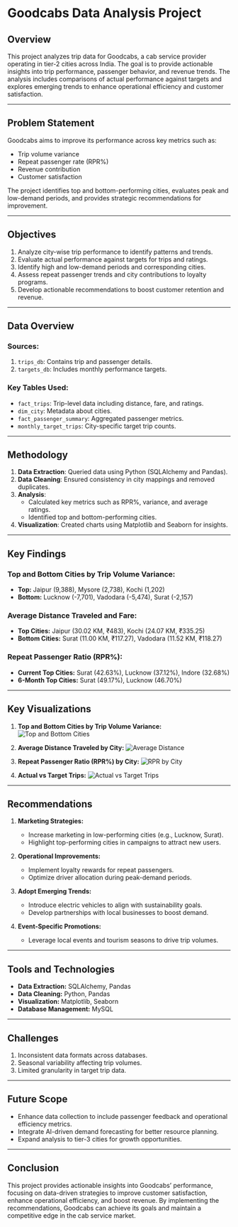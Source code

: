 # Goodcabs Data Analysis Project

## **Overview**
This project analyzes trip data for Goodcabs, a cab service provider operating in tier-2 cities across India. The goal is to provide actionable insights into trip performance, passenger behavior, and revenue trends. The analysis includes comparisons of actual performance against targets and explores emerging trends to enhance operational efficiency and customer satisfaction.

---

## **Problem Statement**
Goodcabs aims to improve its performance across key metrics such as:
- Trip volume variance
- Repeat passenger rate (RPR%)
- Revenue contribution
- Customer satisfaction

The project identifies top and bottom-performing cities, evaluates peak and low-demand periods, and provides strategic recommendations for improvement.

---

## **Objectives**
1. Analyze city-wise trip performance to identify patterns and trends.
2. Evaluate actual performance against targets for trips and ratings.
3. Identify high and low-demand periods and corresponding cities.
4. Assess repeat passenger trends and city contributions to loyalty programs.
5. Develop actionable recommendations to boost customer retention and revenue.

---

## **Data Overview**
### **Sources:**
1. `trips_db`: Contains trip and passenger details.
2. `targets_db`: Includes monthly performance targets.

### **Key Tables Used:**
- `fact_trips`: Trip-level data including distance, fare, and ratings.
- `dim_city`: Metadata about cities.
- `fact_passenger_summary`: Aggregated passenger metrics.
- `monthly_target_trips`: City-specific target trip counts.

---

## **Methodology**
1. **Data Extraction**: Queried data using Python (SQLAlchemy and Pandas).
2. **Data Cleaning**: Ensured consistency in city mappings and removed duplicates.
3. **Analysis**:
   - Calculated key metrics such as RPR%, variance, and average ratings.
   - Identified top and bottom-performing cities.
4. **Visualization**: Created charts using Matplotlib and Seaborn for insights.

---

## **Key Findings**
### **Top and Bottom Cities by Trip Volume Variance:**
- **Top:** Jaipur (9,388), Mysore (2,738), Kochi (1,202)
- **Bottom:** Lucknow (-7,701), Vadodara (-5,474), Surat (-2,157)

### **Average Distance Traveled and Fare:**
- **Top Cities:** Jaipur (30.02 KM, ₹483), Kochi (24.07 KM, ₹335.25)
- **Bottom Cities:** Surat (11.00 KM, ₹117.27), Vadodara (11.52 KM, ₹118.27)

### **Repeat Passenger Ratio (RPR%):**
- **Current Top Cities:** Surat (42.63%), Lucknow (37.12%), Indore (32.68%)
- **6-Month Top Cities:** Surat (49.17%), Lucknow (46.70%)

---

## **Key Visualizations**
1. **Top and Bottom Cities by Trip Volume Variance:**
   ![Top and Bottom Cities](screenshots/trip_volume_variance.png)

2. **Average Distance Traveled by City:**
   ![Average Distance](screenshots/average_distance_fare.png)

3. **Repeat Passenger Ratio (RPR%) by City:**
   ![RPR by City](screenshots/rpr_by_city.png)

4. **Actual vs Target Trips:**
   ![Actual vs Target Trips](screenshots/actual_vs_target_trips.png)

---

## **Recommendations**
1. **Marketing Strategies:**
   - Increase marketing in low-performing cities (e.g., Lucknow, Surat).
   - Highlight top-performing cities in campaigns to attract new users.

2. **Operational Improvements:**
   - Implement loyalty rewards for repeat passengers.
   - Optimize driver allocation during peak-demand periods.

3. **Adopt Emerging Trends:**
   - Introduce electric vehicles to align with sustainability goals.
   - Develop partnerships with local businesses to boost demand.

4. **Event-Specific Promotions:**
   - Leverage local events and tourism seasons to drive trip volumes.

---

## **Tools and Technologies**
- **Data Extraction:** SQLAlchemy, Pandas
- **Data Cleaning:** Python, Pandas
- **Visualization:** Matplotlib, Seaborn
- **Database Management:** MySQL

---

## **Challenges**
1. Inconsistent data formats across databases.
2. Seasonal variability affecting trip volumes.
3. Limited granularity in target trip data.

---

## **Future Scope**
- Enhance data collection to include passenger feedback and operational efficiency metrics.
- Integrate AI-driven demand forecasting for better resource planning.
- Expand analysis to tier-3 cities for growth opportunities.

---

## **Conclusion**
This project provides actionable insights into Goodcabs’ performance, focusing on data-driven strategies to improve customer satisfaction, enhance operational efficiency, and boost revenue. By implementing the recommendations, Goodcabs can achieve its goals and maintain a competitive edge in the cab service market.

